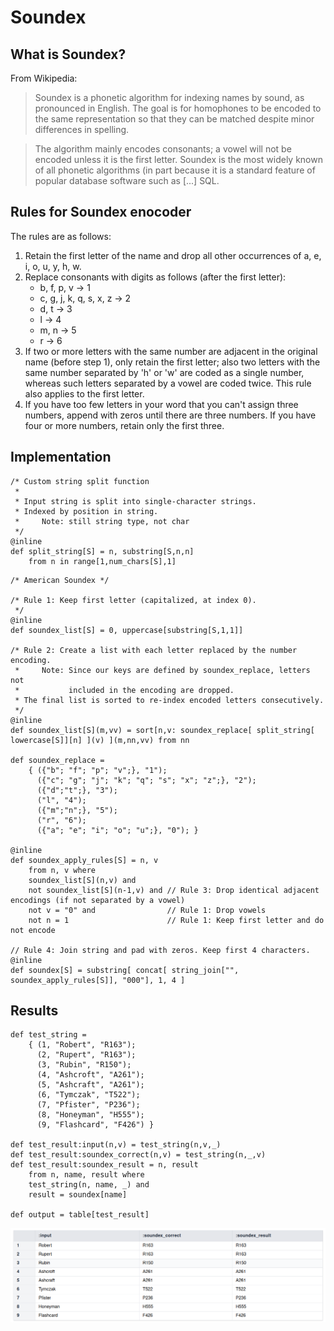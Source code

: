 # Soundex

## What is Soundex?

From Wikipedia:

> Soundex is a phonetic algorithm for indexing names by sound, as pronounced in English. The goal is for homophones to be encoded to the same representation so that they can be matched despite minor differences in spelling.

> The algorithm mainly encodes consonants; a vowel will not be encoded unless it is the first letter. Soundex is the most widely known of all phonetic algorithms (in part because it is a standard feature of popular database software such as [...] SQL.

## Rules for Soundex enocoder

The rules are as follows:

1. Retain the first letter of the name and drop all other occurrences of a, e, i, o, u, y, h, w.
2. Replace consonants with digits as follows (after the first letter):
   - b, f, p, v → 1
   - c, g, j, k, q, s, x, z → 2
   - d, t → 3
   - l → 4
   - m, n → 5
   - r → 6
3. If two or more letters with the same number are adjacent in the original name (before step 1), only retain the first letter; also two letters with the same number separated by 'h' or 'w' are coded as a single number, whereas such letters separated by a vowel are coded twice. This rule also applies to the first letter.
4. If you have too few letters in your word that you can't assign three numbers, append with zeros until there are three numbers. If you have four or more numbers, retain only the first three.

## Implementation

```
/* Custom string split function
 * 
 * Input string is split into single-character strings.
 * Indexed by position in string.
 *     Note: still string type, not char
 */
@inline
def split_string[S] = n, substring[S,n,n]
	from n in range[1,num_chars[S],1]
```

```
/* American Soundex */

/* Rule 1: Keep first letter (capitalized, at index 0).
 */
@inline
def soundex_list[S] = 0, uppercase[substring[S,1,1]]

/* Rule 2: Create a list with each letter replaced by the number encoding.
 *     Note: Since our keys are defined by soundex_replace, letters not 
 *           included in the encoding are dropped.
 * The final list is sorted to re-index encoded letters consecutively.
 */
@inline
def soundex_list[S](m,vv) = sort[n,v: soundex_replace[ split_string[ lowercase[S]][n] ](v) ](m,nn,vv) from nn

def soundex_replace =
	{ ({"b"; "f"; "p"; "v";}, "1");
      ({"c"; "g"; "j"; "k"; "q"; "s"; "x"; "z";}, "2");
      ({"d";"t";}, "3");
      ("l", "4");
      ({"m";"n";}, "5");
      ("r", "6");
      ({"a"; "e"; "i"; "o"; "u";}, "0"); }

@inline
def soundex_apply_rules[S] = n, v
	from n, v where
	soundex_list[S](n,v) and
	not soundex_list[S](n-1,v) and // Rule 3: Drop identical adjacent encodings (if not separated by a vowel)
	not v = "0" and                // Rule 1: Drop vowels
	not n = 1                      // Rule 1: Keep first letter and do not encode

// Rule 4: Join string and pad with zeros. Keep first 4 characters.
@inline
def soundex[S] = substring[ concat[ string_join["", soundex_apply_rules[S]], "000"], 1, 4 ]
```

## Results

```
def test_string = 
	{ (1, "Robert", "R163");
      (2, "Rupert", "R163");
      (3, "Rubin", "R150");
      (4, "Ashcroft", "A261");
      (5, "Ashcraft", "A261");
      (6, "Tymczak", "T522");
      (7, "Pfister", "P236");
      (8, "Honeyman", "H555");
      (9, "Flashcard", "F426") }

def test_result:input(n,v) = test_string(n,v,_)
def test_result:soundex_correct(n,v) = test_string(n,_,v)
def test_result:soundex_result = n, result
	from n, name, result where
	test_string(n, name, _) and
	result = soundex[name]

def output = table[test_result]
```

![Soundex result](docs/soundex_result.png)